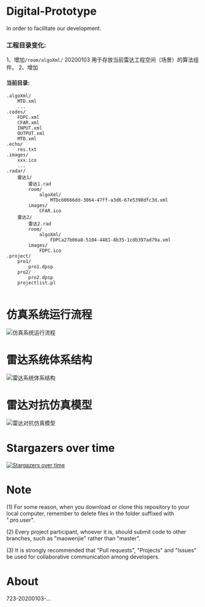 # Digital-Prototype
In order to facilitate our development. 

### 工程目录变化:
1、增加`/room/algoXml/` 20200103
用于存放当前雷达工程空间（场景）的算法组件。
2、增加 

#### 当前目录:
```
.algoXml/
	MTD.xml
	...
.codes/
	FDPC.xml
	CFAR.xml
	INPUT.xml
	OUTPUT.xml
	MTD.xml
.echo/
	res.txt
.images/
	xxx.ico
	...
.radar/
	雷达1/
		雷达1.rad
		room/
			algoXml/
				MTDc60666dd-3064-47ff-a3d6-67e5398dfc3d.xml
		images/
			CFAR.ico
	雷达2/
		雷达2.rad
		room/
			algoXml/
				FDPCa27b06a8-5104-4481-8b35-1cdb397ad79a.xml
		images/
			FDPC.ico
.project/
	pro1/
		pro1.dpsp
	pro2/
		pro2.dpsp
	projectlist.pl
	
```

# 仿真系统运行流程 

![仿真系统运行流程](https://github.com/radar-prototype/Radar-Prototype/blob/master/%E5%8E%9F%E5%9E%8B%E8%AE%BE%E8%AE%A1/svg_images/%E7%B3%BB%E7%BB%9F%E8%BF%90%E8%A1%8C%E6%B5%81%E7%A8%8B.svg)

# 雷达系统体系结构

![雷达系统体系结构](https://github.com/radar-prototype/Radar-Prototype/blob/master/%E5%8E%9F%E5%9E%8B%E8%AE%BE%E8%AE%A1/svg_images/%E9%9B%B7%E8%BE%BE%E7%B3%BB%E7%BB%9F%E4%BD%93%E7%B3%BB%E7%BB%93%E6%9E%84.svg)

# 雷达对抗仿真模型

![雷达对抗仿真模型](https://github.com/radar-prototype/Radar-Prototype/blob/master/%E5%8E%9F%E5%9E%8B%E8%AE%BE%E8%AE%A1/svg_images/%E9%9B%B7%E8%BE%BE%E5%AF%B9%E6%8A%97%E4%BB%BF%E7%9C%9F%E6%A8%A1%E5%9E%8B.svg)

# Stargazers over time
[![Stargazers over time](https://starchart.cc/radar-prototype/Digital-Prototype.svg)](https://starchart.cc/radar-prototype/Digital-Prototype)

# Note
(1) For some reason, when you download or clone this repository to your local computer, remember to delete files in the folder suffixed with ".pro.user".

(2) Every project participant, whoever it is, should submit code to other branches, such as "maowenjie" rather than "master".

(3) It is strongly recommended that "Pull requests", "Projects" and "Issues" be used for collaborative communication among developers.

# About
723-20200103-...
